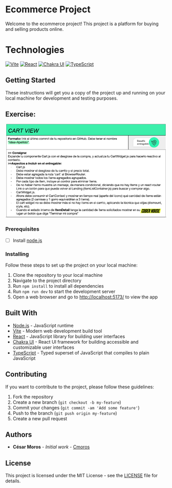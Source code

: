 # Ecommerce Project

Welcome to the ecommerce project! This project is a platform for buying and selling products online.

# Technologies

[![Vite](https://img.shields.io/badge/-Vite-333?style=flat-square)](https://github.com/vitejs/vite)
[![React](https://img.shields.io/badge/-React-61dafb?style=flat-square)](https://reactjs.org/)
[![Chakra UI](https://img.shields.io/badge/-Chakra%20UI-30336c?style=flat-square)](https://chakra-ui.com/)
[![TypeScript](https://img.shields.io/badge/-TypeScript-007acc?style=flat-square)](https://www.typescriptlang.org/)

## Getting Started

These instructions will get you a copy of the project up and running on your local machine for development and testing purposes.

## Exercise:

![Exercise 10](/consignas/Entrega10.png)

### Prerequisites

- [ ] Install [node.js](https://nodejs.org/)

### Installing

Follow these steps to set up the project on your local machine:

1. Clone the repository to your local machine
2. Navigate to the project directory
3. Run `npm install` to install all dependencies
4. Run `npm run dev` to start the development server
5. Open a web browser and go to [http://localhost:5173/](http://localhost:5173/) to view the app

## Built With

- [Node.js](https://nodejs.org/) - JavaScript runtime
- [Vite](https://github.com/vitejs/vite) - Modern web development build tool
- [React](https://reactjs.org/) - JavaScript library for building user interfaces
- [Chakra UI](https://chakra-ui.com/) - React UI framework for building accessible and customizable user interfaces
- [TypeScript](https://www.typescriptlang.org/) - Typed superset of JavaScript that compiles to plain JavaScript

## Contributing

If you want to contribute to the project, please follow these guidelines:

1. Fork the repository
2. Create a new branch (`git checkout -b my-feature`)
3. Commit your changes (`git commit -am 'Add some feature'`)
4. Push to the branch (`git push origin my-feature`)
5. Create a new pull request

## Authors

- **César Moros** - _Initial work_ - [Cmoros](https://github.com/cmoros)

## License

This project is licensed under the MIT License - see the [LICENSE](LICENSE) file for details.
